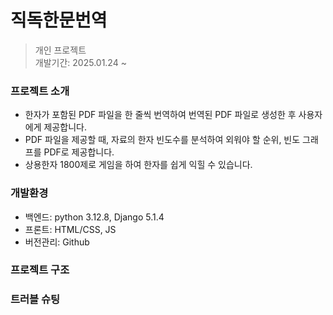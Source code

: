 #  직독한문번역

> 개인 프로젝트  
> 개발기간: 2025.01.24 ~ 

### 프로젝트 소개
- 한자가 포함된 PDF 파일을 한 줄씩 번역하여 번역된 PDF 파일로 생성한 후 사용자에게 제공합니다.
- PDF 파일을 제공할 때, 자료의 한자 빈도수를 분석하여 외워야 할 순위, 빈도 그래프를 PDF로 제공합니다.
- 상용한자 1800제로 게임을 하여 한자를 쉽게 익힐 수 있습니다.

### 개발환경
- 백엔드: python 3.12.8, Django 5.1.4
- 프론트: HTML/CSS, JS
- 버전관리: Github

### 프로젝트 구조

### 트러블 슈팅 